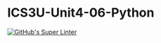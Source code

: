 # ICS3U-Unit4-06-Python

[![GitHub's Super Linter](https://github.com/noah-mccaskill/ICS3U-Unit4-06-Python/workflows/GitHub's%20Super%20Linter/badge.svg)](https://github.com/noah-mccaskill/ICS3U-Unit4-06-Python/actions)
